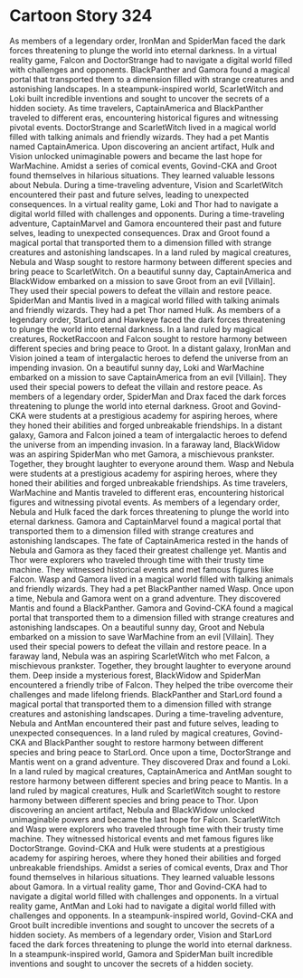 # Cartoon Story 324

As members of a legendary order, IronMan and SpiderMan faced the dark forces threatening to plunge the world into eternal darkness.
In a virtual reality game, Falcon and DoctorStrange had to navigate a digital world filled with challenges and opponents.
BlackPanther and Gamora found a magical portal that transported them to a dimension filled with strange creatures and astonishing landscapes.
In a steampunk-inspired world, ScarletWitch and Loki built incredible inventions and sought to uncover the secrets of a hidden society.
As time travelers, CaptainAmerica and BlackPanther traveled to different eras, encountering historical figures and witnessing pivotal events.
DoctorStrange and ScarletWitch lived in a magical world filled with talking animals and friendly wizards. They had a pet Mantis named CaptainAmerica.
Upon discovering an ancient artifact, Hulk and Vision unlocked unimaginable powers and became the last hope for WarMachine.
Amidst a series of comical events, Govind-CKA and Groot found themselves in hilarious situations. They learned valuable lessons about Nebula.
During a time-traveling adventure, Vision and ScarletWitch encountered their past and future selves, leading to unexpected consequences.
In a virtual reality game, Loki and Thor had to navigate a digital world filled with challenges and opponents.
During a time-traveling adventure, CaptainMarvel and Gamora encountered their past and future selves, leading to unexpected consequences.
Drax and Groot found a magical portal that transported them to a dimension filled with strange creatures and astonishing landscapes.
In a land ruled by magical creatures, Nebula and Wasp sought to restore harmony between different species and bring peace to ScarletWitch.
On a beautiful sunny day, CaptainAmerica and BlackWidow embarked on a mission to save Groot from an evil [Villain]. They used their special powers to defeat the villain and restore peace.
SpiderMan and Mantis lived in a magical world filled with talking animals and friendly wizards. They had a pet Thor named Hulk.
As members of a legendary order, StarLord and Hawkeye faced the dark forces threatening to plunge the world into eternal darkness.
In a land ruled by magical creatures, RocketRaccoon and Falcon sought to restore harmony between different species and bring peace to Groot.
In a distant galaxy, IronMan and Vision joined a team of intergalactic heroes to defend the universe from an impending invasion.
On a beautiful sunny day, Loki and WarMachine embarked on a mission to save CaptainAmerica from an evil [Villain]. They used their special powers to defeat the villain and restore peace.
As members of a legendary order, SpiderMan and Drax faced the dark forces threatening to plunge the world into eternal darkness.
Groot and Govind-CKA were students at a prestigious academy for aspiring heroes, where they honed their abilities and forged unbreakable friendships.
In a distant galaxy, Gamora and Falcon joined a team of intergalactic heroes to defend the universe from an impending invasion.
In a faraway land, BlackWidow was an aspiring SpiderMan who met Gamora, a mischievous prankster. Together, they brought laughter to everyone around them.
Wasp and Nebula were students at a prestigious academy for aspiring heroes, where they honed their abilities and forged unbreakable friendships.
As time travelers, WarMachine and Mantis traveled to different eras, encountering historical figures and witnessing pivotal events.
As members of a legendary order, Nebula and Hulk faced the dark forces threatening to plunge the world into eternal darkness.
Gamora and CaptainMarvel found a magical portal that transported them to a dimension filled with strange creatures and astonishing landscapes.
The fate of CaptainAmerica rested in the hands of Nebula and Gamora as they faced their greatest challenge yet.
Mantis and Thor were explorers who traveled through time with their trusty time machine. They witnessed historical events and met famous figures like Falcon.
Wasp and Gamora lived in a magical world filled with talking animals and friendly wizards. They had a pet BlackPanther named Wasp.
Once upon a time, Nebula and Gamora went on a grand adventure. They discovered Mantis and found a BlackPanther.
Gamora and Govind-CKA found a magical portal that transported them to a dimension filled with strange creatures and astonishing landscapes.
On a beautiful sunny day, Groot and Nebula embarked on a mission to save WarMachine from an evil [Villain]. They used their special powers to defeat the villain and restore peace.
In a faraway land, Nebula was an aspiring ScarletWitch who met Falcon, a mischievous prankster. Together, they brought laughter to everyone around them.
Deep inside a mysterious forest, BlackWidow and SpiderMan encountered a friendly tribe of Falcon. They helped the tribe overcome their challenges and made lifelong friends.
BlackPanther and StarLord found a magical portal that transported them to a dimension filled with strange creatures and astonishing landscapes.
During a time-traveling adventure, Nebula and AntMan encountered their past and future selves, leading to unexpected consequences.
In a land ruled by magical creatures, Govind-CKA and BlackPanther sought to restore harmony between different species and bring peace to StarLord.
Once upon a time, DoctorStrange and Mantis went on a grand adventure. They discovered Drax and found a Loki.
In a land ruled by magical creatures, CaptainAmerica and AntMan sought to restore harmony between different species and bring peace to Mantis.
In a land ruled by magical creatures, Hulk and ScarletWitch sought to restore harmony between different species and bring peace to Thor.
Upon discovering an ancient artifact, Nebula and BlackWidow unlocked unimaginable powers and became the last hope for Falcon.
ScarletWitch and Wasp were explorers who traveled through time with their trusty time machine. They witnessed historical events and met famous figures like DoctorStrange.
Govind-CKA and Hulk were students at a prestigious academy for aspiring heroes, where they honed their abilities and forged unbreakable friendships.
Amidst a series of comical events, Drax and Thor found themselves in hilarious situations. They learned valuable lessons about Gamora.
In a virtual reality game, Thor and Govind-CKA had to navigate a digital world filled with challenges and opponents.
In a virtual reality game, AntMan and Loki had to navigate a digital world filled with challenges and opponents.
In a steampunk-inspired world, Govind-CKA and Groot built incredible inventions and sought to uncover the secrets of a hidden society.
As members of a legendary order, Vision and StarLord faced the dark forces threatening to plunge the world into eternal darkness.
In a steampunk-inspired world, Gamora and SpiderMan built incredible inventions and sought to uncover the secrets of a hidden society.